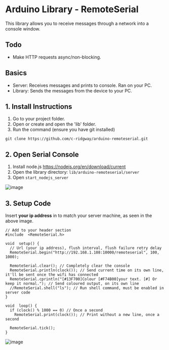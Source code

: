 # Arduino Library - RemoteSerial

This library allows you to receive messages through a network into a console window.

## Todo

- Make HTTP requests async/non-blocking.

## Basics

- Server: Receives messages and prints to console. Ran on your PC.
- Library: Sends the messages from the device to your PC.

## 1. Install Instructions

1. Go to your project folder.
2. Open or create and open the 'lib' folder.
3. Run the command (ensure you have git installed)

`git clone https://github.com/c-ridgway/arduino-remoteserial.git`


## 2. Open Serial Console

1. Install node.js https://nodejs.org/en/download/current
2. Open the library directory: `lib/arduino-remoteserial/server`
3. Open `start_nodejs_server`

![image](https://github.com/c-ridgway/arduino-remoteserial/assets/74696795/d82ce0a8-bd5d-4280-9229-79c76cd39f2d)



## 3. Setup Code

Insert **your ip address** in to match your server machine, as seen in the above image.

```
// Add to your header section
#include  <RemoteSerial.h>

void  setup() {
  // Url (your ip address), flush interval, flush failure retry delay
  RemoteSerial.begin("http://192.168.1.108:10000/remoteserial", 100, 1000);

  RemoteSerial.clear(); // Completely clear the console
  RemoteSerial.println(clock()); // Send current time on its own line, it'll be sent once the wifi has connected
  RemoteSerial.cprintln("[#13F700]Colour [#F74B00]your text. [#] Or keep it normal."); // Send coloured output, on its own line
  //RemoteSerial.shell("ls"); // Run shell command, must be enabled in server code
}

void  loop() {
  if (clock() % 1000 == 0) // Once a second
    RemoteSerial.print(clock()); // Print without a new line, once a second

  RemoteSerial.tick();
}
```
![image](https://github.com/c-ridgway/arduino-remoteserial/assets/74696795/928af67f-1904-4b0f-9a9e-4839513955fd)


